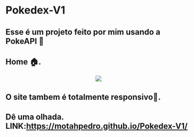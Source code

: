 # Pokedex-V1

 
## Esse é um projeto feito por mim usando a PokeAPI 📝<br>
<P>
  
  <p align="center">
    
   ## Home 🏠.

   <p align="center">

   <img width="" height="" src="https://github.com/MotahPedro/Pokedex-V1/assets/111978930/59fd5883-210a-4468-bae9-e14476b7136d">
</p>

## O site tambem é totalmente responsivo📱.

## Dê uma olhada. **LINK**:https://motahpedro.github.io/Pokedex-V1/
